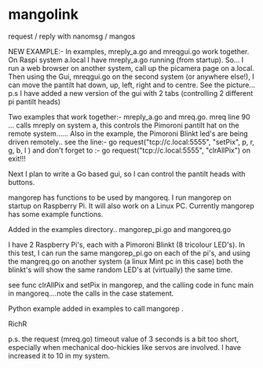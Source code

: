 # mangolink
request / reply with nanomsg / mangos

NEW EXAMPLE:- In examples, mreply_a.go and mreqgui.go work together.
On Raspi system a.local I have mreply_a.go running (from startup).
So... I run a web browser on another system, call up the picamera page on a.local. Then using the Gui, mreqgui.go on the
second system (or anywhere else!), I can move the pantilt hat down, up, left, right and to centre. See the picture...
p.s I have added a new version of the gui with 2 tabs (controlling 2 different pi pantilt heads)


Two examples that work together:- mreply_a.go and mreq.go. mreq line 90 ... calls mreply on system a, 
this controls the Pimoroni pantilt hat on the remote system......
Also in the example, the Pimoroni Blinkt led's are being driven remotely..
see the line:-  go request("tcp://c.local:5555", "setPix", p, r, g, b, l )
and don't forget to :- go request("tcp://c.local:5555", "clrAllPix")
on exit!!!



Next I plan to write a Go based gui, so I can control the pantilt heads with buttons.



mangorep has functions to be used by mangoreq.
I run mangorep on startup on Raspberry Pi. It will also work on a Linux PC.
Currently mangorep has some example functions. 

Added in the examples directory.. mangorep_pi.go and mangoreq.go

I have 2 Raspberry Pi's, each with a Pimoroni Blinkt (8 tricolour LED's). In this test, I can run the same mangorep_pi.go
on each of the pi's, and using the mangreq.go on another system (a linux Mint pc in this case) both the blinkt's 
will show the same random LED's at (virtually) the same time. 

see func clrAllPix and setPix in mangorep, and the calling code in func main in mangoreq....note the calls in the case statement.

Python example added in examples to call mangorep .

RichR

p.s. the request (mreq.go) timeout value of 3 seconds is a bit too short, especially when mechanical doo-hickies like servos are
involved. I have increased it to 10 in my system.
